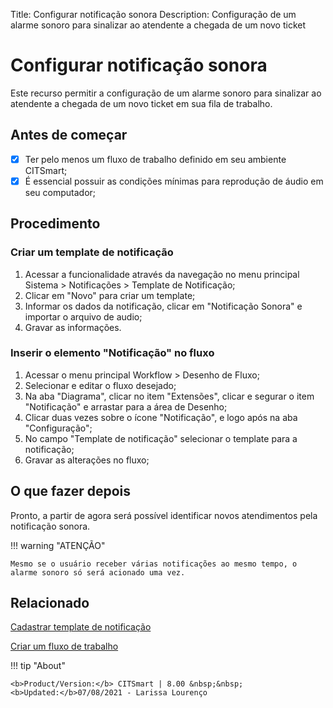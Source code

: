 Title: Configurar notificação sonora
Description: Configuração de um alarme sonoro para sinalizar ao atendente a chegada de um novo ticket

# Configurar notificação sonora

Este recurso permitir a configuração de um alarme sonoro para sinalizar ao atendente a chegada de um novo ticket em sua fila de trabalho.

## Antes de começar

* [x] Ter pelo menos um fluxo de trabalho definido em seu ambiente CITSmart;
* [x] É essencial possuir as condições mínimas para reprodução de áudio em seu computador;

## Procedimento

### Criar um template de notificação

1. Acessar a funcionalidade através da navegação no menu principal Sistema > Notificações > Template de Notificação;
2. Clicar em "Novo" para criar um template;
3. Informar os dados da notificação, clicar em "Notificação Sonora" e importar o arquivo de audio;
4. Gravar as informações.

### Inserir o elemento "Notificação" no fluxo

1. Acessar o menu principal Workflow > Desenho de Fluxo;
2. Selecionar e editar o fluxo desejado;
3. Na aba "Diagrama", clicar no item "Extensões", clicar e segurar o item "Notificação" e arrastar para a área de Desenho;
4. Clicar duas vezes sobre o ícone "Notificação", e logo após na aba "Configuração";
5. No campo "Template de notificação" selecionar o template para a notificação;
6. Gravar as alterações no fluxo;

## O que fazer depois

Pronto, a partir de agora será possível identificar novos atendimentos pela notificação sonora.

!!! warning "ATENÇÃO"

    Mesmo se o usuário receber várias notificações ao mesmo tempo, o alarme sonoro só será acionado uma vez.

## Relacionado

[Cadastrar template de notificação][1]

[Criar um fluxo de trabalho][2]

!!! tip "About"

    <b>Product/Version:</b> CITSmart | 8.00 &nbsp;&nbsp;
    <b>Updated:</b>07/08/2021 - Larissa Lourenço

[1]:/pt-br/citsmart-platform-8/additional-features/communication-and-notification/notification/configuration/template-create.html

[2]:/pt-br/citsmart-platform-8/workflow/use/create-flow.html
